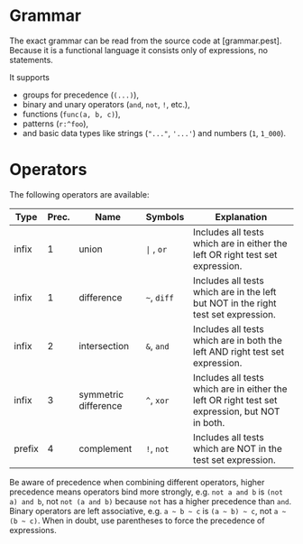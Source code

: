 # Grammar
The exact grammar can be read from the source code at [grammar.pest].
Because it is a functional language it consists only of expressions, no statements.

It supports
- groups for precedence (`(...)`),
- binary and unary operators (`and`, `not`, `!`, etc.),
- functions (`func(a, b, c)`),
- patterns (`r:^foo`),
- and basic data types like strings (`"..."`, `'...'`) and numbers (`1`, `1_000`).

# Operators
The following operators are available:

|Type|Prec.|Name|Symbols|Explanation|
|---|---|---|---|---|
|infix|1|union|<code>&vert;</code> , `or`|Includes all tests which are in either the left OR right test set expression.|
|infix|1|difference|`~`, `diff`|Includes all tests which are in the left but NOT in the right test set expression.|
|infix|2|intersection|`&`, `and`|Includes all tests which are in both the left AND right test set expression.|
|infix|3|symmetric difference|`^`, `xor`|Includes all tests which are in either the left OR right test set expression, but NOT in both.|
|prefix|4|complement|`!`, `not`|Includes all tests which are NOT in the test set expression.|

Be aware of precedence when combining different operators, higher precedence means operators bind more strongly, e.g. `not a and b` is `(not a) and b`, not `not (a and b)` because `not` has a higher precedence than `and`.
Binary operators are left associative, e.g. `a ~ b ~ c` is `(a ~ b) ~ c`, not `a ~ (b ~ c)`.
When in doubt, use parentheses to force the precedence of expressions.

[grammar]: https://github.com/tinger/typst-test/crates/typst-test/
